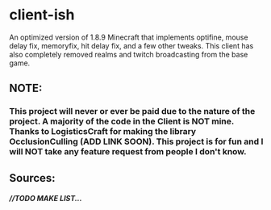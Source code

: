 # client-ish
An optimized version of 1.8.9 Minecraft that implements optifine, mouse delay fix, memoryfix, hit delay fix, and a few other tweaks. This client has also completely removed realms and twitch broadcasting from the base game.

## NOTE: 
### This project will never or ever be paid due to the nature of the project. A majority of the code in the Client is NOT mine. Thanks to LogisticsCraft for making the library OcclusionCulling (ADD LINK SOON). This project is for fun and I will NOT take any feature request from people I don't know.

## Sources:
##### //TODO MAKE LIST...
